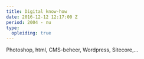 ```yaml
---
title: Digital know-how
date: 2016-12-12 12:17:00 Z
period: 2004 - nu
type:
  opleiding: true
---
```


Photoshop, html, CMS-beheer, Wordpress, Sitecore,... 